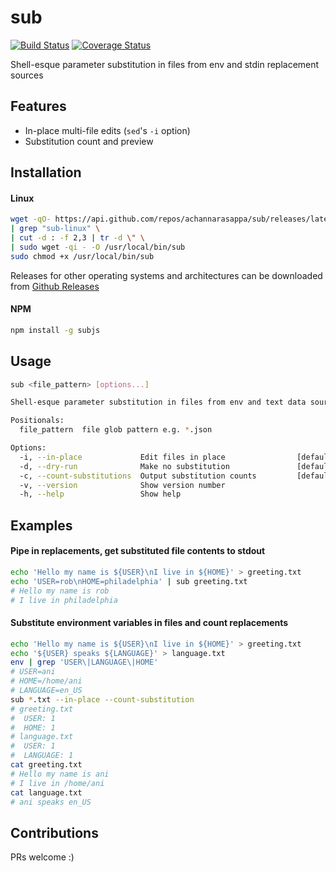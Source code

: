 # sub
[![Build Status](https://travis-ci.org/achannarasappa/sub.svg?branch=master)](https://travis-ci.org/achannarasappa/sub) [![Coverage Status](https://coveralls.io/repos/github/achannarasappa/sub/badge.svg?branch=master)](https://coveralls.io/github/achannarasappa/sub?branch=master)

Shell-esque parameter substitution in files from env and stdin replacement sources

## Features
* In-place multi-file edits (`sed`'s `-i` option)
* Substitution count and preview

## Installation
#### Linux
```sh
wget -qO- https://api.github.com/repos/achannarasappa/sub/releases/latest \
| grep "sub-linux" \
| cut -d : -f 2,3 | tr -d \" \
| sudo wget -qi - -O /usr/local/bin/sub
sudo chmod +x /usr/local/bin/sub
```
Releases for other operating systems and architectures can be downloaded from [Github Releases](https://github.com/achannarasappa/sub/releases)
#### NPM
```sh
npm install -g subjs
```

## Usage
```sh
sub <file_pattern> [options...]

Shell-esque parameter substitution in files from env and text data sources

Positionals:
  file_pattern  file glob pattern e.g. *.json                           [string]

Options:
  -i, --in-place             Edit files in place                [default: false]
  -d, --dry-run              Make no substitution               [default: false]
  -c, --count-substitutions  Output substitution counts         [default: false]
  -v, --version              Show version number                       [boolean]
  -h, --help                 Show help                                 [boolean]
```

## Examples
#### Pipe in replacements, get substituted file contents to stdout
```sh
echo 'Hello my name is ${USER}\nI live in ${HOME}' > greeting.txt
echo 'USER=rob\nHOME=philadelphia' | sub greeting.txt
# Hello my name is rob
# I live in philadelphia
```
#### Substitute environment variables in files and count replacements
```sh
echo 'Hello my name is ${USER}\nI live in ${HOME}' > greeting.txt
echo '${USER} speaks ${LANGUAGE}' > language.txt
env | grep 'USER\|LANGUAGE\|HOME'
# USER=ani
# HOME=/home/ani
# LANGUAGE=en_US
sub *.txt --in-place --count-substitution
# greeting.txt
#  USER: 1
#  HOME: 1
# language.txt
#  USER: 1
#  LANGUAGE: 1
cat greeting.txt
# Hello my name is ani
# I live in /home/ani
cat language.txt
# ani speaks en_US
```

## Contributions
PRs welcome :)